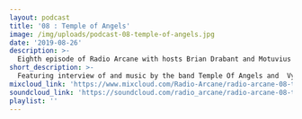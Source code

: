 ```yaml
---
layout: podcast
title: '08 : Temple of Angels'
image: /img/uploads/podcast-08-temple-of-angels.jpg
date: '2019-08-26'
description: >-
  Eighth episode of Radio Arcane with hosts Brian Drabant and Motuvius Rex : Featuring interview of and music by the band Temple Of Angels : Brian Cole of Funeral Party Records also hangs out for commentary : Crackin' some beers with Temple Of Angels and Vyva Melinkolya after their performances : This episode also includes an interview with Vyva Melinkolya and a couple of their songs near the end of the show : Recorded and produced at the non-profit Art Sanctuary in Louisville, KY, Radio Arcane is a collective of Dark Music Specialists that host events, live music and dark arts entertainment.
short_description: >-
  Featuring interview of and music by the band Temple Of Angels and  Vyva Melinkolya.
mixcloud_link: 'https://www.mixcloud.com/Radio-Arcane/radio-arcane-08-temple-of-angels'
soundcloud_link: 'https://soundcloud.com/radio_arcane/radio-arcane-08-temple-of-angels'
playlist: ''
---
```

